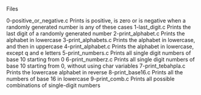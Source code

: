 Files

0-positive_or_negative.c	Prints is positive, is zero or is negative when a randomly generated number is any of these cases
1-last_digit.c			Prints the last digit of a randomly generated number
2-print_alphabet.c		Prints the alphabet in lowercase
3-print_alphabets.c		Prints the alphabet in lowercase, and then in uppercase
4-print_alphabet.c		Prints the alphabet in lowercase, except q and e letters
5-print_numbers.c		Prints all single digit numbers of base 10 starting from 0
6-print_numberz.c		Prints all single digit numbers of base 10 starting from 0, without using char variables
7-print_tebahpla.c		Prints the lowercase alphabet in reverse
8-print_base16.c		Prints all the numbers of base 16 in lowercase
9-print_comb.c			Prints all possible combinations of single-digit numbers
